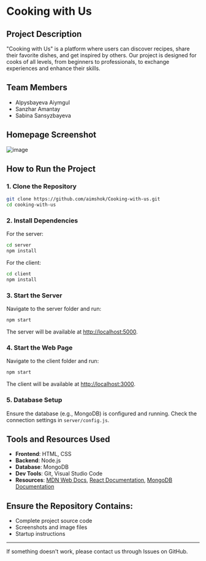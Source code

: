 # Cooking with Us

## Project Description
"Cooking with Us" is a platform where users can discover recipes, share their favorite dishes, and get inspired by others. Our project is designed for cooks of all levels, from beginners to professionals, to exchange experiences and enhance their skills.

## Team Members
- Alpysbayeva Aiymgul
- Sanzhar Amantay
- Sabina Sansyzbayeva


## Homepage Screenshot
![image](https://github.com/user-attachments/assets/16d45ddc-51a8-4b6b-83d5-aa6c0e4aa076)



## How to Run the Project

### 1. Clone the Repository
```bash
git clone https://github.com/aimshok/Cooking-with-us.git
cd cooking-with-us
```

### 2. Install Dependencies
For the server:
```bash
cd server
npm install
```

For the client:
```bash
cd client
npm install
```

### 3. Start the Server
Navigate to the server folder and run:
```bash
npm start
```
The server will be available at [http://localhost:5000](http://localhost:5000).

### 4. Start the Web Page
Navigate to the client folder and run:
```bash
npm start
```
The client will be available at [http://localhost:3000](http://localhost:3000).

### 5. Database Setup
Ensure the database (e.g., MongoDB) is configured and running. Check the connection settings in `server/config.js`.

## Tools and Resources Used
- **Frontend**: HTML, CSS
- **Backend**: Node.js
- **Database**: MongoDB
- **Dev Tools**: Git, Visual Studio Code
- **Resources**: [MDN Web Docs](https://developer.mozilla.org), [React Documentation](https://reactjs.org/docs/), [MongoDB Documentation](https://www.mongodb.com/docs/)

## Ensure the Repository Contains:
- Complete project source code
- Screenshots and image files
- Startup instructions

---

If something doesn't work, please contact us through Issues on GitHub.
